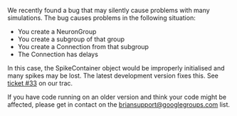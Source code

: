 <html><body><p>We recently found a bug that may silently cause problems with many simulations. The bug causes problems in the following situation:
</p><ul>
	<li>You create a NeuronGroup</li>
	<li>You create a subgroup of that group</li>
	<li>You create a Connection from that subgroup</li>
	<li>The Connection has delays</li>
</ul>
In this case, the SpikeContainer object would be improperly initialised and many spikes may be lost. The latest development version fixes this. See <a href="http://neuralensemble.org/trac/brian/ticket/33">ticket #33</a> on our trac.

If you have code running on an older version and think your code might be affected, please get in contact on the <a href="mailto:briansupport@googlegroups.com">briansupport@googlegroups.com</a> list.</body></html>